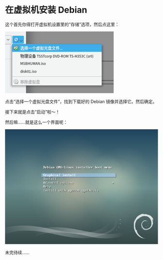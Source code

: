 # 在虚拟机安装 Debian

这个首先你得打开虚拟机设置里的“存储”选项，然后点这里：

![](/assets/install_debian_in_vm/vm_devices_discselect.png)

点击“选择一个虚拟光盘文件”，找到下载好的 Debian 镜像并选择它。然后确定。

接下来就是点击“启动”啦～！

然后嘛……就是这么一个界面呢：

![](/assets/install_debian_in_vm/debian_in_vm.png)

未完待续……
